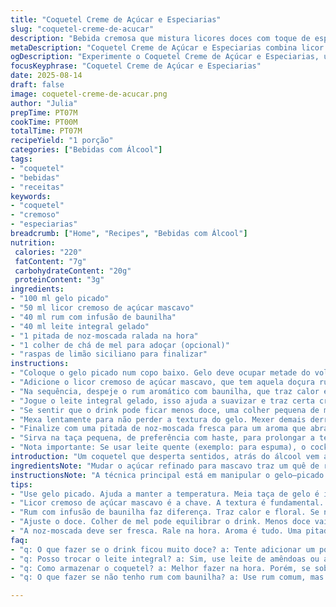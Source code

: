 ```yaml
---
title: "Coquetel Creme de Açúcar e Especiarias"
slug: "coquetel-creme-de-acucar"
description: "Bebida cremosa que mistura licores doces com toque de especiarias e leite. Gelo moído, rum aromático sublinham camadas de sabor. Rápido, fácil, ideal para um drink que equilibra doçura e fragrância. Leite pode ser substituído por amêndoas ou aveia para versão vegana. Canela finaliza com perfume marcante. Serve numa taça pequena pra manter temperatura e aroma. Uma pitada, uma delicadeza que transforma simples em memorável."
metaDescription: "Coquetel Creme de Açúcar e Especiarias combina licor de açúcar mascavo, rum com baunilha, e especiarias. Uma bebida marcante e cremosa."
ogDescription: "Experimente o Coquetel Creme de Açúcar e Especiarias, uma mistura perfeita de licores doces e especiarias. Delícia cremosa e aromática."
focusKeyphrase: "Coquetel Creme de Açúcar e Especiarias"
date: 2025-08-14
draft: false
image: coquetel-creme-de-acucar.png
author: "Julia"
prepTime: PT07M
cookTime: PT00M
totalTime: PT07M
recipeYield: "1 porção"
categories: ["Bebidas com Álcool"]
tags:
- "coquetel"
- "bebidas"
- "receitas"
keywords:
- "coquetel"
- "cremoso"
- "especiarias"
breadcrumb: ["Home", "Recipes", "Bebidas com Álcool"]
nutrition: 
 calories: "220"
 fatContent: "7g"
 carbohydrateContent: "20g"
 proteinContent: "3g"
ingredients:
- "100 ml gelo picado"
- "50 ml licor cremoso de açúcar mascavo"
- "40 ml rum com infusão de baunilha"
- "40 ml leite integral gelado"
- "1 pitada de noz-moscada ralada na hora"
- "1 colher de chá de mel para adoçar (opcional)"
- "raspas de limão siciliano para finalizar"
instructions:
- "Coloque o gelo picado num copo baixo. Gelo deve ocupar metade do volume para refrescar sem diluir rápido demais."
- "Adicione o licor cremoso de açúcar mascavo, que tem aquela doçura rústica e textura aveludada, diferente do original que era só açúcar refinado."
- "Na sequência, despeje o rum aromático com baunilha, que traz calor e um toque floral, diferente do rum tradicional de especiarias usado inicialmente."
- "Jogue o leite integral gelado, isso ajuda a suavizar e traz certa cremosidade que casa com o açúcar e o rum. Leite vegetal como aveia ou amêndoas funciona se quiser outra vibe e mais leveza."
- "Se sentir que o drink pode ficar menos doce, uma colher pequena de mel equilibra na medida, sem mascarar os outros sabores."
- "Mexa lentamente para não perder a textura do gelo. Mexer demais derrete e dilui rápido, o segredo é juntar bem os líquidos sem atropelar."
- "Finalize com uma pitada de noz-moscada fresca para um aroma que abraça o nariz na hora do primeiro gole; o limão siciliano em raspas dá frescor e uma leve acidez para quebrar doçura excessiva."
- "Sirva na taça pequena, de preferência com haste, para prolongar a temperatura. Se desejar, bata um pouco de creme de leite fresco em ponto de chantilly leve e puff por cima, vira outra dimensão."
- "Nota importante: Se usar leite quente (exemplo: para espuma), o cocktail muda completamente, vira quase um capuccino alcoólico, boa alternativa para clima frio."
introduction: "Um coquetel que desperta sentidos, atrás do álcool vem a doçura marcante do açúcar mascavo, enriquecida pelo rum aromatizado com baunilha, dando um banho de sabor além da mistura tradicional. O leite integral acrescenta cremosidade e potência, o gelo picado é um golpe certeiro na textura, trazendo aquele barulho gostoso enquanto se mexe. As especiarias—noz-moscada e um leve toque cítrico do limão siciliano—elevam o drink a outra categoria, fugindo do convencional. A experiência vai além do paladar, é um ritual de aromas que fazem pensar em tardes preguiçosas e conversas animadas. A versatilidade do leite e o toque opcional de mel mostram que coquetel nem sempre é receita fixa. É para sentir e ajustar, como um truque de barista habituado."
ingredientsNote: "Mudar o açúcar refinado para mascavo traz um quê de rusticidade e um dulçor diferente, mais natural e menos enjoativo; rum com infusão de baunilha agrega polivalência, enriquecendo sem competir. Leite integral garante boa estrutura, especialmente se for frio e fresco. Opcional usar leite vegetal para versão vegana, assim amplia o público sem perder qualidade. A noz-moscada deve ser ralada na hora para não perder aroma, é um detalhe que faz toda diferença no resultado final. A pitada precisa ser mínima para não ficar agressivo, a ideia é um leve perfume, um sussurro. Raspas de limão siciliano eu prefiro usar frescas, trazem frescor imediato e fazem a bebida mais leve e refrescante, sem atropelar a doçura."
instructionsNote: "A técnica principal está em manipular o gelo—picado é mais rápido de gelar, mantém o drink refrescante e pode ser triturado na mão para entender textura. Na hora de mexer o drink, não exagerar para evitar que derreta rápido, isso muda viscosidade, dilui sabor. O segredo é colher os líquidos suavemente, assim se mistura sem perder a textura cremosa do licor. No fim, a pitada de noz-moscada deve ser controlada, já vi gente exagerar e amargar o drink. Se quiser usar espuma cremosa, apostar no creme de leite fresco batido, e se bater demais vira manteiga, atenção ao ponto certo, leve, areado, que derrete lentamente. Para climas frios, aquecer o leite lentamente evita separação e queima, espuma fica mais firme e sabor mais profundo."
tips:
- "Use gelo picado. Ajuda a manter a temperatura. Meia taça de gelo é ideal. Não deixe derreter muito, altera sabor. Içar, muito bem misturado."
- "Licor cremoso de açúcar mascavo é a chave. A textura é fundamental. Pode experimentar outros licores. Mas, o mascavo é único. Não troque por açúcar refinado."
- "Rum com infusão de baunilha faz diferença. Traz calor e floral. Se não tiver, use rum comum. Porém, vai faltar o toque especial da baunilha."
- "Ajuste o doce. Colher de mel pode equilibrar o drink. Menos doce vai deixar os sabores brilhar mais. Sim, interessante tentar sem mel também."
- "A noz-moscada deve ser fresca. Rale na hora. Aroma é tudo. Uma pitada certa é o que separa um drink comum de algo extraordinário."
faq:
- "q: O que fazer se o drink ficou muito doce? a: Tente adicionar um pouco de limão. Se tiver, pode funcionar. Ajustar é sempre bom, menos açúcar, mais frescor."
- "q: Posso trocar o leite integral? a: Sim, use leite de amêndoas ou aveia. Experimenta, traz leveza. O sabor muda, mas pode agradar muito."
- "q: Como armazenar o coquetel? a: Melhor fazer na hora. Porém, se sobrar, mantenha na geladeira em recipiente fechado. Consumir no dia seguinte para frescor."
- "q: O que fazer se não tenho rum com baunilha? a: Use rum comum, mas coloque um toque de essência de baunilha. Não é igual, mas ajuda a chegar perto. Alternativas são sempre boas."

---
```

